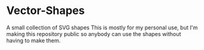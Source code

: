 # Vector-Shapes
A small collection of SVG shapes
This is mostly for my personal use, but I'm making this repository public so anybody can use the shapes without having to make them.
